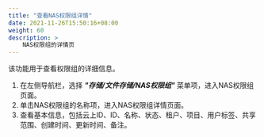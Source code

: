 ```yaml
---
title: "查看NAS权限组详情"
date: 2021-11-26T15:50:16+08:00
weight: 60
description: >
    NAS权限组的详情页
---
```


该功能用于查看权限组的详细信息。

1. 在左侧导航栏，选择 **_"存储/文件存储/NAS权限组"_** 菜单项，进入NAS权限组页面。
2. 单击NAS权限组的名称项，进入NAS权限组详情页面。
2. 查看基本信息，包括云上ID、ID、名称、状态、租户、项目、用户标签、共享范围、创建时间、更新时间、备注。